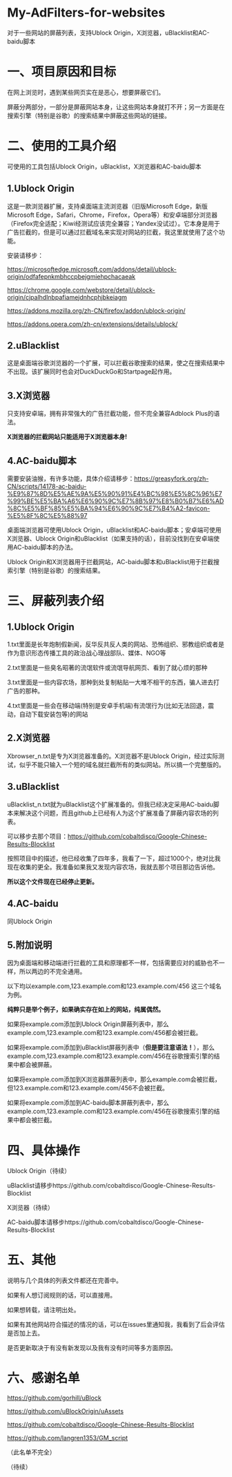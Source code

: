 # My-AdFilters-for-websites
对于一些网站的屏蔽列表，支持Ublock Origin，X浏览器，uBlacklist和AC-baidu脚本

# 一、项目原因和目标

在网上浏览时，遇到某些网页实在是恶心，想要屏蔽它们。

屏蔽分两部分，一部分是屏蔽网站本身，让这些网站本身就打不开；另一方面是在搜索引擎（特别是谷歌）的搜索结果中屏蔽这些网站的链接。

# 二、使用的工具介绍

可使用的工具包括Ublock Origin，uBlacklist，X浏览器和AC-baidu脚本

## 1.Ublock Origin

这是一款浏览器扩展，支持桌面端主流浏览器（旧版Microsoft Edge，新版Microsoft Edge，Safari，Chrome，Firefox，Opera等）和安卓端部分浏览器（Firefox完全适配；Kiwi经测试应该完全兼容；Yandex没试过）。它本身是用于广告拦截的，但是可以通过拦截域名来实现对网站的拦截，我这里就使用了这个功能。

安装请移步：

https://microsoftedge.microsoft.com/addons/detail/ublock-origin/odfafepnkmbhccpbejgmiehpchacaeak

https://chrome.google.com/webstore/detail/ublock-origin/cjpalhdlnbpafiamejdnhcphjbkeiagm

https://addons.mozilla.org/zh-CN/firefox/addon/ublock-origin/

https://addons.opera.com/zh-cn/extensions/details/ublock/

## 2.uBlacklist

这是桌面端谷歌浏览器的一个扩展，可以拦截谷歌搜索的结果，使之在搜索结果中不出现。该扩展同时也会对DuckDuckGo和Startpage起作用。

## 3.X浏览器
只支持安卓端，拥有非常强大的广告拦截功能，但不完全兼容Adblock Plus的语法。

**X浏览器的拦截网站只能适用于X浏览器本身!** 

## 4.AC-baidu脚本

需要安装油猴，有许多功能，具体介绍请移步：https://greasyfork.org/zh-CN/scripts/14178-ac-baidu-%E9%87%8D%E5%AE%9A%E5%90%91%E4%BC%98%E5%8C%96%E7%99%BE%E5%BA%A6%E6%90%9C%E7%8B%97%E8%B0%B7%E6%AD%8C%E5%BF%85%E5%BA%94%E6%90%9C%E7%B4%A2-favicon-%E5%8F%8C%E5%88%97

桌面端浏览器可使用Ublock Origin，uBlacklist和AC-baidu脚本；安卓端可使用X浏览器、Ublock Origin和uBlacklist（如果支持的话），目前没找到在安卓端使用AC-baidu脚本的办法。

Ublock Origin和X浏览器用于拦截网站，AC-baidu脚本和uBlacklist用于拦截搜索引擎（特别是谷歌）的搜索结果。

# 三、屏蔽列表介绍

## 1.Ublock Origin

1.txt里面是长年炮制假新闻，反华反共反人类的网站、恐怖组织、邪教组织或者是作为意识形态传播工具的政治战心理战部队、媒体、NGO等

2.txt里面是一些臭名昭著的流氓软件或流氓导航网页、看到了就心烦的那种

3.txt里面是一些内容农场，那种到处复制粘贴一大堆不相干的东西，骗人进去打广告的那种。

4.txt里面是一些会在移动端(特别是安卓手机端)有流氓行为(比如无法回退，震动，自动下载安装包等)的网站

## 2.X浏览器

Xbrowser_n.txt是专为X浏览器准备的。X浏览器不是Ublock Origin，经过实际测试，似乎不能只输入一个短的域名就拦截所有的类似网站。所以搞一个完整版的。

## 3.uBlacklist

uBlacklist_n.txt就为uBlacklist这个扩展准备的。但我已经决定采用AC-baidu脚本来解决这个问题，而且github上已经有人为这个扩展准备了屏蔽内容农场的列表。

可以移步去那个项目：https://github.com/cobaltdisco/Google-Chinese-Results-Blocklist

按照项目中的描述，他已经收集了四年多，我看了一下，超过1000个，绝对比我现在收集的更全。我准备如果我又发现内容农场，我就去那个项目那边告诉他。

**所以这个文件现在已经停止更新。**

## 4.AC-baidu

同Ublock Origin

## 5.附加说明

因为桌面端和移动端进行拦截的工具和原理都不一样，包括需要应对的威胁也不一样，所以两边的不完全通用。

以下均以example.com,123.example.com和123.example.com/456 这三个域名为例。

**纯粹只是举个例子，如果确实存在如上的网站，纯属偶然。**

如果将example.com添加到Ublock Origin屏蔽列表中，那么example.com,123.example.com和123.example.com/456都会被拦截。

如果将example.com添加到uBlacklist屏蔽列表中（**但是要注意语法！**），那么example.com,123.example.com和123.example.com/456在谷歌搜索引擎的结果中都会被屏蔽。

如果将example.com添加到X浏览器屏蔽列表中，那么example.com会被拦截，但123.example.com和123.example.com/456不会被拦截。

如果将example.com添加到AC-baidu脚本屏蔽列表中，那么example.com,123.example.com和123.example.com/456在谷歌搜索引擎的结果中都会被拦截。

# 四、具体操作

Ublock Origin（待续）

uBlacklist请移步https://github.com/cobaltdisco/Google-Chinese-Results-Blocklist

X浏览器（待续）

AC-baidu脚本请移步https://github.com/cobaltdisco/Google-Chinese-Results-Blocklist

# 五、其他

说明与几个具体的列表文件都还在完善中。

如果有人想订阅规则的话，可以直接用。

如果想转载，请注明出处。

如果有其他网站符合描述的情况的话，可以在issues里通知我，我看到了后会评估是否加上去。

是否更新取决于有没有新发现以及我有没有时间等多方面原因。

# 六、感谢名单

https://github.com/gorhill/uBlock

https://github.com/uBlockOrigin/uAssets

https://github.com/cobaltdisco/Google-Chinese-Results-Blocklist

https://github.com/langren1353/GM_script

（此名单不完全）


（待续）
